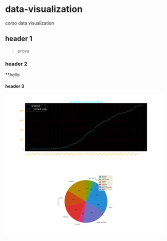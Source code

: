 # data-visualization
corso data visualization
## header 1
> prova
### header 2
**hello
#### header 3
![provincia](image_pandas.png)
![pie](image_pandas_pie.png)
